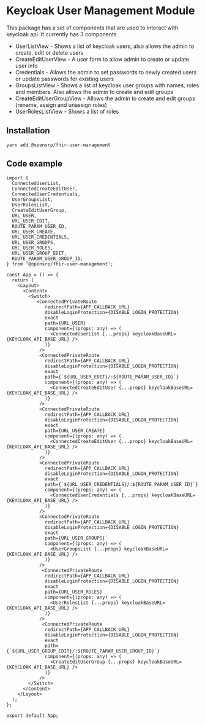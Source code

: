 # Keycloak User Management Module

This package has a set of components that are used to interact with keycloak api. It currently has 3 components

- UserListView - Shows a list of keycloak users, also allows the admin to create, edit or delete users
- CreateEditUserView - A user form to allow admin to create or update user info
- Credentials - Allows the admin to set passwords to newly created users or update passwords for existing users
- GroupsListView - Shows a list of keycloak user groups with names, roles and members. Also allows the admin to create and edit groups
- CreateEditUserGroupView - Allows the admin to create and edit groups (rename, assign and unassign roles)
- UserRolesListView - Shows a list of roles

## Installation

```node
yarn add @opensrp/fhir-user-management
```

## Code example

```JSX
import {
  ConnectedUserList,
  ConnectedCreateEditUser,
  ConnectedUserCredentials,
  UserGroupsList,
  UserRolesList,
  CreateEditUserGroup,
  URL_USER,
  URL_USER_EDIT,
  ROUTE_PARAM_USER_ID,
  URL_USER_CREATE,
  URL_USER_CREDENTIALS,
  URL_USER_GROUPS,
  URL_USER_ROLES,
  URL_USER_GROUP_EDIT,
  ROUTE_PARAM_USER_GROUP_ID,
} from '@opensrp/fhir-user-management';

const App = () => {
  return (
    <Layout>
      <Content>
        <Switch>
           <ConnectedPrivateRoute
              redirectPath={APP_CALLBACK_URL}
              disableLoginProtection={DISABLE_LOGIN_PROTECTION}
              exact
              path={URL_USER}
              component={(props: any) => (
                <ConnectedUserList {...props} keycloakBaseURL={KEYCLOAK_API_BASE_URL} />
              )}
            />
            <ConnectedPrivateRoute
              redirectPath={APP_CALLBACK_URL}
              disableLoginProtection={DISABLE_LOGIN_PROTECTION}
              exact
              path={`${URL_USER_EDIT}/:${ROUTE_PARAM_USER_ID}`}
              component={(props: any) => (
                <ConnectedCreateEditUser {...props} keycloakBaseURL={KEYCLOAK_API_BASE_URL} />
              )}
            />
            <ConnectedPrivateRoute
              redirectPath={APP_CALLBACK_URL}
              disableLoginProtection={DISABLE_LOGIN_PROTECTION}
              exact
              path={URL_USER_CREATE}
              component={(props: any) => (
                <ConnectedCreateEditUser {...props} keycloakBaseURL={KEYCLOAK_API_BASE_URL} />
              )}
            />
            <ConnectedPrivateRoute
              redirectPath={APP_CALLBACK_URL}
              disableLoginProtection={DISABLE_LOGIN_PROTECTION}
              exact
              path={`${URL_USER_CREDENTIALS}/:${ROUTE_PARAM_USER_ID}`}
              component={(props: any) => (
                <ConnectedUserCredentials {...props} keycloakBaseURL={KEYCLOAK_API_BASE_URL} />
              )}
            />
            <ConnectedPrivateRoute
              redirectPath={APP_CALLBACK_URL}
              disableLoginProtection={DISABLE_LOGIN_PROTECTION}
              exact
              path={URL_USER_GROUPS}
              component={(props: any) => (
                <UserGroupsList {...props} keycloakBaseURL={KEYCLOAK_API_BASE_URL} />
              )}
            />
             <ConnectedPrivateRoute
              redirectPath={APP_CALLBACK_URL}
              disableLoginProtection={DISABLE_LOGIN_PROTECTION}
              exact
              path={URL_USER_ROLES}
              component={(props: any) => (
                <UserRolesList {...props} keycloakBaseURL={KEYCLOAK_API_BASE_URL} />
              )}
            />
             <ConnectedPrivateRoute
              redirectPath={APP_CALLBACK_URL}
              disableLoginProtection={DISABLE_LOGIN_PROTECTION}
              exact
              path={`${URL_USER_GROUP_EDIT}/:${ROUTE_PARAM_USER_GROUP_ID}`}
              component={(props: any) => (
                <CreateEditUserGroup {...props} keycloakBaseURL={KEYCLOAK_API_BASE_URL} />
              )}
            />
        </Switch>
      </Content>
    </Layout>
  );
};

export default App;
```
